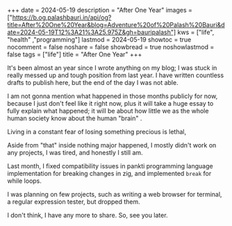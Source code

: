 +++
date = 2024-05-19
description = "After One Year"
images = ["https://b.og.palashbauri.in/api/og?title=After%20One%20Year&blog=Adventure%20of%20Palash%20Bauri&date=2024-05-19T12%3A21%3A25.975Z&gh=bauripalash"]
kws = ["life", "health" ,"programming"]
lastmod = 2024-05-19
showtoc = true
nocomment = false
noshare = false
showbread = true
noshowlastmod = false
tags = ["life"]
title = "After One Year"
+++

It's been almost an year since I wrote anything on my blog; I was stuck in really messed up and tough position from last year. I have written countless drafts to publish here, but the end of the day I was not able.

I am not gonna mention what happened in those months publicly for now, because I just don't feel like it right now, plus it will take a huge essay to fully explain what happened; it will be about how little we as the whole human society know about the human "brain" .

Living in a constant fear of losing something precious is lethal, 

Aside from "that" inside nothing major happened, I mostly didn't work on any projects, I was tired, and honestly I still am.

Last month, I fixed compatibility issues in pankti programming language implementation for breaking changes in zig, and implemented `break` for while loops. 

I was planning on few projects, such as writing a web browser for terminal, a regular expression tester, but dropped them.

I don't think, I have any more to share. So, see you later.